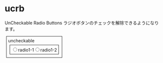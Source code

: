 # ucrb
UnCheckable Radio Buttons
ラジオボタンのチェックを解除できるようになります。

<div style="border:solid 1px; display:table; margin:5px; padding:5px;">uncheckable
  <div style="border:solid 1px; display:table; margin:5px; padding:5px;">
    <input type="radio" name="group1" id="radio1-1" class="uncheckable"><label for="radio1-1">radio1-1</label>
    <input type="radio" name="group1" id="radio1-2" class="uncheckable"><label for="radio1-2">radio1-2</label>
  </div>
</div>

<script src="https://github.com/TaroTsuyama/ucrb/blob/main/ucrb.js?raw=true"></script>
<script>urcb.addClass("uncheckable");</script>